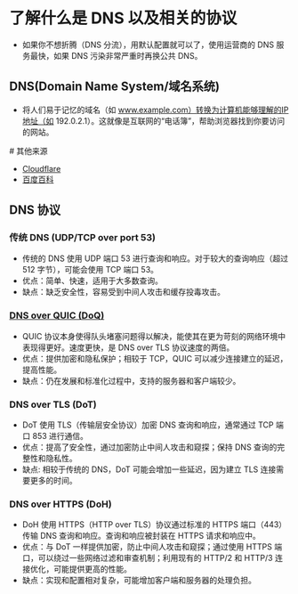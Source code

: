 # 了解什么是 DNS 以及相关的协议
- 如果你不想折腾（DNS 分流），用默认配置就可以了，使用运营商的 DNS 服务最快，如果 DNS 污染非常严重时再换公共 DNS。

## DNS(Domain Name System/域名系统) 
- 将人们易于记忆的域名（如 www.example.com）转换为计算机能够理解的IP地址（如 192.0.2.1）。这就像是互联网的“电话簿”，帮助浏览器找到你要访问的网站。

\# 其他来源
- [Cloudflare](https://www.cloudflare-cn.com/learning/dns/what-is-a-dns-server/)
- [百度百科](https://baike.baidu.com/item/%E5%9F%9F%E5%90%8D%E7%B3%BB%E7%BB%9F/2251573)

## DNS 协议
### 传统 DNS (UDP/TCP over port 53)
- 传统的 DNS 使用 UDP 端口 53 进行查询和响应。对于较大的查询响应（超过 512 字节），可能会使用 TCP 端口 53。
- 优点：简单、快速，适用于大多数查询。
- 缺点：缺乏安全性，容易受到中间人攻击和缓存投毒攻击。

### [DNS over QUIC (DoQ)](https://zh.wikipedia.org/wiki/DNS_over_QUIC)
- QUIC 协议本身使得队头堵塞问题得以解决，能使其在更为苛刻的网络环境中表现得更好。速度更快，是 DNS over TLS 协议速度的两倍。
- 优点：提供加密和隐私保护；相较于 TCP，QUIC 可以减少连接建立的延迟，提高性能。
- 缺点：仍在发展和标准化过程中，支持的服务器和客户端较少。

### DNS over TLS (DoT)
- DoT 使用 TLS（传输层安全协议）加密 DNS 查询和响应，通常通过 TCP 端口 853 进行通信。
- 优点：提高了安全性，通过加密防止中间人攻击和窥探；保持 DNS 查询的完整性和隐私性。
- 缺点: 相较于传统的 DNS，DoT 可能会增加一些延迟，因为建立 TLS 连接需要更多的时间。

### DNS over HTTPS (DoH)
- DoH 使用 HTTPS（HTTP over TLS）协议通过标准的 HTTPS 端口（443）传输 DNS 查询和响应。查询和响应被封装在 HTTPS 请求和响应中。
- 优点：与 DoT 一样提供加密，防止中间人攻击和窥探；通过使用 HTTPS 端口，可以绕过一些网络过滤和审查机制；利用现有的 HTTP/2 和 HTTP/3 连接优化，可能提供更高的性能。
- 缺点：实现和配置相对复杂，可能增加客户端和服务器的处理负担。


